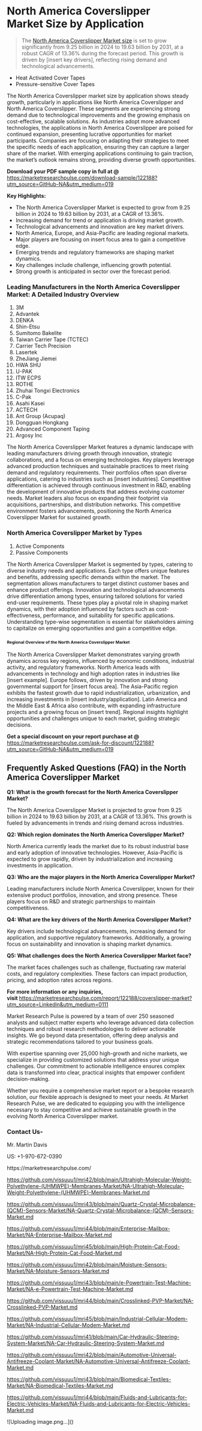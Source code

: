 <h1>North America Coverslipper Market&nbsp;Size by Application</h1><blockquote><p>The <a href="https://marketresearchpulse.com/download-sample/122188?utm_source=GitHub-NA&amp;utm_medium=019">North America Coverslipper Market size</a> is set to grow significantly from 9.25 billion in 2024 to 19.63 billion by 2031, at a robust CAGR of 13.36% during the forecast period. This growth is driven by [insert key drivers], reflecting rising demand and technological advancements.</p></blockquote><ul><li>Heat Activated Cover Tapes<li> Pressure-sensitive Cover Tapes</li></ul><p>The North America Coverslipper market size by application shows steady growth, particularly in applications like North America Coverslipper and North America Coverslipper. These segments are experiencing strong demand due to technological improvements and the growing emphasis on cost-effective, scalable solutions. As industries adopt more advanced technologies, the applications in North America Coverslipper are poised for continued expansion, presenting lucrative opportunities for market participants. Companies are focusing on adapting their strategies to meet the specific needs of each application, ensuring they can capture a larger share of the market. With emerging applications continuing to gain traction, the market’s outlook remains strong, providing diverse growth opportunities.</p><p><strong>Download your PDF sample copy in full at @ </strong><a href="https://marketresearchpulse.com/download-sample/122188?utm_source=GitHub-NA&amp;utm_medium=019">https://marketresearchpulse.com/download-sample/122188?utm_source=GitHub-NA&amp;utm_medium=019</a></p><p><strong>Key Highlights: </strong></p><ul><li>The North America Coverslipper Market is expected to grow from 9.25 billion in 2024 to 19.63 billion by 2031, at a CAGR of 13.36%.</li><li>Increasing demand for trend or application is driving market growth.</li><li>Technological advancements and innovation are key market drivers.</li><li>North America, Europe, and Asia-Pacific are leading regional markets.</li><li>Major players are focusing on insert focus area to gain a competitive edge.</li><li>Emerging trends and regulatory frameworks are shaping market dynamics.</li><li>Key challenges include challenge, influencing growth potential.</li><li>Strong growth is anticipated in sector over the forecast period.</li></ul><h3>Leading Manufacturers in the North America Coverslipper Market: A Detailed Industry Overview</h3><ol><li>3M</li><li>Advantek</li><li>DENKA</li><li>Shin-Etsu</li><li>Sumitomo Bakelite</li><li>Taiwan Carrier Tape (TCTEC)</li><li>Carrier Tech Precision</li><li>Lasertek</li><li>ZheJiang Jiemei</li><li>HWA SHU</li><li>U-PAK</li><li>ITW ECPS</li><li>ROTHE</li><li>Zhuhai Tongxi Electronics</li><li>C-Pak</li><li>Asahi Kasei</li><li>ACTECH</li><li>Ant Group (Acupaq)</li><li>Dongguan Hongkang</li><li>Advanced Component Taping</li><li>Argosy Inc</li></ol><div class="flex max-w-full flex-col flex-grow"><div class="min-h-8 text-message flex w-full flex-col items-end gap-2 whitespace-normal break-words [.text-message+&amp;]:mt-5" dir="auto" data-message-author-role="assistant" data-message-id="fd8432e4-4910-450d-b182-61b7bfb0a01f" data-message-model-slug="gpt-4o"><div class="flex w-full flex-col gap-1 empty:hidden first:pt-[3px]"><div class="markdown prose w-full break-words dark:prose-invert light"><p>The North America Coverslipper Market features a dynamic landscape with leading manufacturers driving growth through innovation, strategic collaborations, and a focus on emerging technologies. Key players leverage advanced production techniques and sustainable practices to meet rising demand and regulatory requirements. Their portfolios often span diverse applications, catering to industries such as [insert industries]. Competitive differentiation is achieved through continuous investment in R&amp;D, enabling the development of innovative products that address evolving customer needs. Market leaders also focus on expanding their footprint via acquisitions, partnerships, and distribution networks. This competitive environment fosters advancements, positioning the North America Coverslipper Market for sustained growth.</p></div></div></div></div><h3>North America Coverslipper Market by Types</h3><ol><li>Active Components<li> Passive Components</li></ol><div class="flex max-w-full flex-col flex-grow"><div class="min-h-8 text-message flex w-full flex-col items-end gap-2 whitespace-normal break-words [.text-message+&amp;]:mt-5" dir="auto" data-message-author-role="assistant" data-message-id="084470be-0bb7-4664-bddf-5156b4f41249" data-message-model-slug="gpt-4o-mini"><div class="flex w-full flex-col gap-1 empty:hidden first:pt-[3px]"><div class="markdown prose w-full break-words dark:prose-invert light"><p>The North America Coverslipper Market is segmented by types, catering to diverse industry needs and applications. Each type offers unique features and benefits, addressing specific demands within the market. The segmentation allows manufacturers to target distinct customer bases and enhance product offerings. Innovation and technological advancements drive differentiation among types, ensuring tailored solutions for varied end-user requirements. These types play a pivotal role in shaping market dynamics, with their adoption influenced by factors such as cost-effectiveness, performance, and suitability for specific applications. Understanding type-wise segmentation is essential for stakeholders aiming to capitalize on emerging opportunities and gain a competitive edge.</p></div></div></div></div><h3><span style="font-size: 11px;">Regional Overview of the North America Coverslipper Market</span></h3><div class="flex max-w-full flex-col flex-grow"><div class="min-h-8 text-message flex w-full flex-col items-end gap-2 whitespace-normal break-words [.text-message+&amp;]:mt-5" dir="auto" data-message-author-role="assistant" data-message-id="e9038762-ce64-4e30-91c9-9bd413514231" data-message-model-slug="gpt-4o-mini"><div class="flex w-full flex-col gap-1 empty:hidden first:pt-[3px]"><div class="markdown prose w-full break-words dark:prose-invert light"><p>The North America Coverslipper Market demonstrates varying growth dynamics across key regions, influenced by economic conditions, industrial activity, and regulatory frameworks. North America leads with advancements in technology and high adoption rates in industries like [insert example]. Europe follows, driven by innovation and strong governmental support for [insert focus area]. The Asia-Pacific region exhibits the fastest growth due to rapid industrialization, urbanization, and increasing investments in [insert industry/application]. Latin America and the Middle East &amp; Africa also contribute, with expanding infrastructure projects and a growing focus on [insert trend]. Regional insights highlight opportunities and challenges unique to each market, guiding strategic decisions.</p></div></div></div></div><p><strong>Get a special discount on your report purchase at @ </strong><a href="https://marketresearchpulse.com/ask-for-discount/122188?utm_source=GitHub-NA&amp;utm_medium=019">https://marketresearchpulse.com/ask-for-discount/122188?utm_source=GitHub-NA&amp;utm_medium=019</a></p><h2>Frequently Asked Questions (FAQ) in the North America Coverslipper Market</h2><p><strong>Q1: What is the growth forecast for the North America Coverslipper Market?</strong></p><p>The North America Coverslipper Market is projected to grow from 9.25 billion in 2024 to 19.63 billion by 2031, at a CAGR of 13.36%. This growth is fueled by advancements in trends and rising demand across industries.</p><p><strong>Q2: Which region dominates the North America Coverslipper Market?</strong></p><p>North America currently leads the market due to its robust industrial base and early adoption of innovative technologies. However, Asia-Pacific is expected to grow rapidly, driven by industrialization and increasing investments in application.</p><p><strong>Q3: Who are the major players in the North America Coverslipper Market?</strong></p><p>Leading manufacturers include North America Coverslipper, known for their extensive product portfolios, innovation, and strong presence. These players focus on R&amp;D and strategic partnerships to maintain competitiveness.</p><p><strong>Q4: What are the key drivers of the North America Coverslipper Market?</strong></p><p>Key drivers include technological advancements, increasing demand for application, and supportive regulatory frameworks. Additionally, a growing focus on sustainability and innovation is shaping market dynamics.</p><p><strong>Q5: What challenges does the North America Coverslipper Market face?</strong></p><p>The market faces challenges such as challenge, fluctuating raw material costs, and regulatory complexities. These factors can impact production, pricing, and adoption rates across regions.</p><p><strong>For more information or any inquiries, visit&nbsp;</strong><a href="https://marketresearchpulse.com/report/122188/coverslipper-market?utm_source=Linkedin&utm_medium=0111">https://marketresearchpulse.com/report/122188/coverslipper-market?utm_source=Linkedin&utm_medium=0111</a></p><p>Market Research Pulse is powered by a team of over 250 seasoned analysts and subject matter experts who leverage advanced data collection techniques and robust research methodologies to deliver actionable insights. We go beyond data presentation, offering deep analysis and strategic recommendations tailored to your business goals.</p><p>With expertise spanning over 25,000 high-growth and niche markets, we specialize in providing customized solutions that address your unique challenges. Our commitment to actionable intelligence ensures complex data is transformed into clear, practical insights that empower confident decision-making.</p><p>Whether you require a comprehensive market report or a bespoke research solution, our flexible approach is designed to meet your needs. At Market Research Pulse, we are dedicated to equipping you with the intelligence necessary to stay competitive and achieve sustainable growth in the evolving North America Coverslipper market.</p><h3><strong>Contact Us-</strong></h3><p>Mr. Martin Davis</p><p>US: +1-970-672-0390</p><p>https://marketresearchpulse.com/</p><p><a href="https://github.com/vissuuu1/mri42/blob/main/Ultrahigh-Molecular-Weight-Polyethylene-(UHMWPE)-Membranes-Market/NA-Ultrahigh-Molecular-Weight-Polyethylene-(UHMWPE)-Membranes-Market.md">https://github.com/vissuuu1/mri42/blob/main/Ultrahigh-Molecular-Weight-Polyethylene-(UHMWPE)-Membranes-Market/NA-Ultrahigh-Molecular-Weight-Polyethylene-(UHMWPE)-Membranes-Market.md</a></p><p><a href="https://github.com/vissuuu1/mri43/blob/main/Quartz-Crystal-Microbalance-(QCM)-Sensors-Market/NA-Quartz-Crystal-Microbalance-(QCM)-Sensors-Market.md">https://github.com/vissuuu1/mri43/blob/main/Quartz-Crystal-Microbalance-(QCM)-Sensors-Market/NA-Quartz-Crystal-Microbalance-(QCM)-Sensors-Market.md</a></p><p><a href="https://github.com/vissuuu1/mri44/blob/main/Enterprise-Mailbox-Market/NA-Enterprise-Mailbox-Market.md">https://github.com/vissuuu1/mri44/blob/main/Enterprise-Mailbox-Market/NA-Enterprise-Mailbox-Market.md</a></p><p><a href="https://github.com/vissuuu1/mri45/blob/main/High-Protein-Cat-Food-Market/NA-High-Protein-Cat-Food-Market.md">https://github.com/vissuuu1/mri45/blob/main/High-Protein-Cat-Food-Market/NA-High-Protein-Cat-Food-Market.md</a></p><p><a href="https://github.com/vissuuu1/mri42/blob/main/Moisture-Sensors-Market/NA-Moisture-Sensors-Market.md">https://github.com/vissuuu1/mri42/blob/main/Moisture-Sensors-Market/NA-Moisture-Sensors-Market.md</a></p><p><a href="https://github.com/vissuuu1/mri43/blob/main/e-Powertrain-Test-Machine-Market/NA-e-Powertrain-Test-Machine-Market.md">https://github.com/vissuuu1/mri43/blob/main/e-Powertrain-Test-Machine-Market/NA-e-Powertrain-Test-Machine-Market.md</a></p><p><a href="https://github.com/vissuuu1/mri44/blob/main/Crosslinked-PVP-Market/NA-Crosslinked-PVP-Market.md">https://github.com/vissuuu1/mri44/blob/main/Crosslinked-PVP-Market/NA-Crosslinked-PVP-Market.md</a></p><p><a href="https://github.com/vissuuu1/mri45/blob/main/Industrial-Cellular-Modem-Market/NA-Industrial-Cellular-Modem-Market.md">https://github.com/vissuuu1/mri45/blob/main/Industrial-Cellular-Modem-Market/NA-Industrial-Cellular-Modem-Market.md</a></p><p><a href="https://github.com/vissuuu1/mri41/blob/main/Car-Hydraulic-Steering-System-Market/NA-Car-Hydraulic-Steering-System-Market.md">https://github.com/vissuuu1/mri41/blob/main/Car-Hydraulic-Steering-System-Market/NA-Car-Hydraulic-Steering-System-Market.md</a></p><p><a href="https://github.com/vissuuu1/mri42/blob/main/Automotive-Universal-Antifreeze-Coolant-Market/NA-Automotive-Universal-Antifreeze-Coolant-Market.md">https://github.com/vissuuu1/mri42/blob/main/Automotive-Universal-Antifreeze-Coolant-Market/NA-Automotive-Universal-Antifreeze-Coolant-Market.md</a></p><p><a href="https://github.com/vissuuu1/mri43/blob/main/Biomedical-Textiles-Market/NA-Biomedical-Textiles-Market.md">https://github.com/vissuuu1/mri43/blob/main/Biomedical-Textiles-Market/NA-Biomedical-Textiles-Market.md</a></p><p><a href="https://github.com/vissuuu1/mri44/blob/main/Fluids-and-Lubricants-for-Electric-Vehicles-Market/NA-Fluids-and-Lubricants-for-Electric-Vehicles-Market.md">https://github.com/vissuuu1/mri44/blob/main/Fluids-and-Lubricants-for-Electric-Vehicles-Market/NA-Fluids-and-Lubricants-for-Electric-Vehicles-Market.md</a></p>
![Uploading image.png…]()
